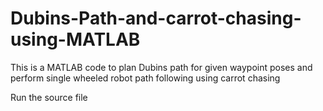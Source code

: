 # Dubins-Path-and-carrot-chasing-using-MATLAB
This is a MATLAB code to plan Dubins path for given waypoint poses and perform single wheeled robot path following using carrot chasing

Run the source file
